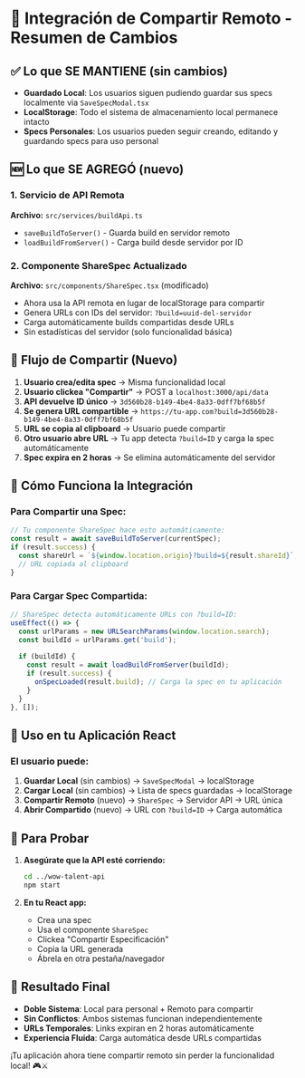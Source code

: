 # 🔗 Integración de Compartir Remoto - Resumen de Cambios

## ✅ Lo que SE MANTIENE (sin cambios)

- **Guardado Local**: Los usuarios siguen pudiendo guardar sus specs localmente via `SaveSpecModal.tsx`
- **LocalStorage**: Todo el sistema de almacenamiento local permanece intacto
- **Specs Personales**: Los usuarios pueden seguir creando, editando y guardando specs para uso personal

## 🆕 Lo que SE AGREGÓ (nuevo)

### 1. Servicio de API Remota
**Archivo:** `src/services/buildApi.ts`
- `saveBuildToServer()` - Guarda build en servidor remoto
- `loadBuildFromServer()` - Carga build desde servidor por ID

### 2. Componente ShareSpec Actualizado
**Archivo:** `src/components/ShareSpec.tsx` (modificado)
- Ahora usa la API remota en lugar de localStorage para compartir
- Genera URLs con IDs del servidor: `?build=uuid-del-servidor`
- Carga automáticamente builds compartidas desde URLs
- Sin estadísticas del servidor (solo funcionalidad básica)

## 🔄 Flujo de Compartir (Nuevo)

1. **Usuario crea/edita spec** → Misma funcionalidad local
2. **Usuario clickea "Compartir"** → POST a `localhost:3000/api/data`
3. **API devuelve ID único** → `3d560b28-b149-4be4-8a33-0dff7bf68b5f`
4. **Se genera URL compartible** → `https://tu-app.com?build=3d560b28-b149-4be4-8a33-0dff7bf68b5f`
5. **URL se copia al clipboard** → Usuario puede compartir
6. **Otro usuario abre URL** → Tu app detecta `?build=ID` y carga la spec automáticamente
7. **Spec expira en 2 horas** → Se elimina automáticamente del servidor

## 🔧 Cómo Funciona la Integración

### Para Compartir una Spec:
```javascript
// Tu componente ShareSpec hace esto automáticamente:
const result = await saveBuildToServer(currentSpec);
if (result.success) {
  const shareUrl = `${window.location.origin}?build=${result.shareId}`;
  // URL copiada al clipboard
}
```

### Para Cargar Spec Compartida:
```javascript
// ShareSpec detecta automáticamente URLs con ?build=ID:
useEffect(() => {
  const urlParams = new URLSearchParams(window.location.search);
  const buildId = urlParams.get('build');
  
  if (buildId) {
    const result = await loadBuildFromServer(buildId);
    if (result.success) {
      onSpecLoaded(result.build); // Carga la spec en tu aplicación
    }
  }
}, []);
```

## 📱 Uso en tu Aplicación React

### El usuario puede:
1. **Guardar Local** (sin cambios) → `SaveSpecModal` → localStorage
2. **Cargar Local** (sin cambios) → Lista de specs guardadas → localStorage  
3. **Compartir Remoto** (nuevo) → `ShareSpec` → Servidor API → URL única
4. **Abrir Compartido** (nuevo) → URL con `?build=ID` → Carga automática

## 🚀 Para Probar

1. **Asegúrate que la API esté corriendo:**
   ```bash
   cd ../wow-talent-api
   npm start
   ```

2. **En tu React app:**
   - Crea una spec
   - Usa el componente `ShareSpec`
   - Clickea "Compartir Especificación"
   - Copia la URL generada
   - Ábrela en otra pestaña/navegador

## 🎯 Resultado Final

- **Doble Sistema**: Local para personal + Remoto para compartir
- **Sin Conflictos**: Ambos sistemas funcionan independientemente
- **URLs Temporales**: Links expiran en 2 horas automáticamente
- **Experiencia Fluida**: Carga automática desde URLs compartidas

¡Tu aplicación ahora tiene compartir remoto sin perder la funcionalidad local! 🎮⚔️
